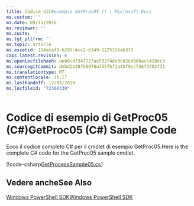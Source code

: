 ```yaml
---
title: Codice diC#esempio GetProc05 () | Microsoft Docs
ms.custom: ''
ms.date: 09/13/2016
ms.reviewer: ''
ms.suite: ''
ms.tgt_pltfrm: ''
ms.topic: article
ms.assetid: 114acaf9-b295-4cc2-b349-1225156ab3f2
caps.latest.revision: 6
ms.openlocfilehash: ae06cd7347727ae532f4de3cb2edb0bacc420ec3
ms.sourcegitcommit: debd2b38fb8070a7357bf1a4bf9cc736f3702f31
ms.translationtype: MT
ms.contentlocale: it-IT
ms.lasthandoff: 12/05/2019
ms.locfileid: "72360330"
---
```

# <a name="getproc05-c-sample-code"></a><span data-ttu-id="9b34c-102">Codice di esempio di GetProc05 (C#)</span><span class="sxs-lookup"><span data-stu-id="9b34c-102">GetProc05 (C#) Sample Code</span></span>

<span data-ttu-id="9b34c-103">Ecco il codice completo C# per il cmdlet di esempio GetProc05.</span><span class="sxs-lookup"><span data-stu-id="9b34c-103">Here is the complete C# code for the GetProc05 sample cmdlet.</span></span>

[!code-csharp[GetProcessSample05.cs](../../../../powershell-sdk-samples/SDK-2.0/csharp/GetProcessSample05/GetProcessSample05.cs#L11-L411 "GetProcessSample05.cs")]

## <a name="see-also"></a><span data-ttu-id="9b34c-104">Vedere anche</span><span class="sxs-lookup"><span data-stu-id="9b34c-104">See Also</span></span>

[<span data-ttu-id="9b34c-105">Windows PowerShell SDK</span><span class="sxs-lookup"><span data-stu-id="9b34c-105">Windows PowerShell SDK</span></span>](../windows-powershell-reference.md)

